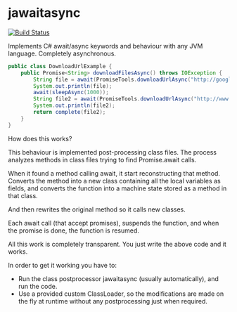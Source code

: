 jawaitasync
===========

[![Build Status](https://travis-ci.org/soywiz/jawaitasync.svg?branch=master)](https://travis-ci.org/soywiz/jawaitasync)

Implements C# await/async keywords and behaviour with any JVM language. Completely asynchronous.

```java
public class DownloadUrlExample {
	public Promise<String> downloadFilesAsync() throws IOException {
		String file = await(PromiseTools.downloadUrlAsync("http://google.es/"));
		System.out.println(file);
		await(sleepAsync(1000));
		String file2 = await(PromiseTools.downloadUrlAsync("http://www.google.es/"));
		System.out.println(file2);
		return complete(file2);
	}
}
```

How does this works?

This behaviour is implemented post-processing class files.
The process analyzes methods in class files trying to find Promise.await calls.

When it found a method calling await, it start reconstructing that method.
Converts the method into a new class containing all the local variables as fields,
and converts the function into a machine state stored as a method in that class.

And then rewrites the original method so it calls new classes.
 
Each await call (that accept promises), suspends the function, and when the promise is done, the function is resumed.

All this work is completely transparent. You just write the above code and it works.

In order to get it working you have to:
* Run the class postprocessor jawaitasync (usually automatically), and run the code.
* Use a provided custom ClassLoader, so the modifications are made on the fly at runtime without any postprocessing just  when required.
